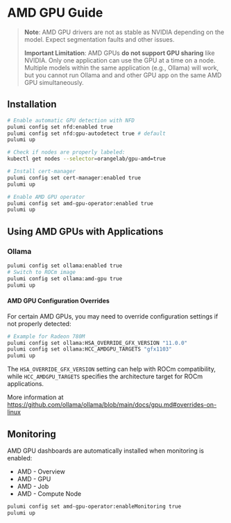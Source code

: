 # AMD GPU Guide

> **Note**: AMD GPU drivers are not as stable as NVIDIA depending on the model. Expect segmentation faults and other issues.
>
> **Important Limitation**: AMD GPUs **do not support GPU sharing** like NVIDIA. Only one application can use the GPU at a time on a node. Multiple models within the same application (e.g., Ollama) will work, but you cannot run Ollama and and other GPU app on the same AMD GPU simultaneously.

## Installation

```sh
# Enable automatic GPU detection with NFD
pulumi config set nfd:enabled true
pulumi config set nfd:gpu-autodetect true # default
pulumi up

# Check if nodes are properly labeled:
kubectl get nodes --selector=orangelab/gpu-amd=true

# Install cert-manager
pulumi config set cert-manager:enabled true
pulumi up

# Enable AMD GPU operator
pulumi config set amd-gpu-operator:enabled true
pulumi up
```

## Using AMD GPUs with Applications

### Ollama

```sh
pulumi config set ollama:enabled true
# Switch to ROCm image
pulumi config set ollama:amd-gpu true
pulumi up
```

#### AMD GPU Configuration Overrides

For certain AMD GPUs, you may need to override configuration settings if not properly detected:

```sh
# Example for Radeon 780M
pulumi config set ollama:HSA_OVERRIDE_GFX_VERSION "11.0.0"
pulumi config set ollama:HCC_AMDGPU_TARGETS "gfx1103"
pulumi up
```

The `HSA_OVERRIDE_GFX_VERSION` setting can help with ROCm compatibility, while `HCC_AMDGPU_TARGETS` specifies the architecture target for ROCm applications.

More information at https://github.com/ollama/ollama/blob/main/docs/gpu.md#overrides-on-linux

## Monitoring

AMD GPU dashboards are automatically installed when monitoring is enabled:

-   AMD - Overview
-   AMD - GPU
-   AMD - Job
-   AMD - Compute Node

```sh
pulumi config set amd-gpu-operator:enableMonitoring true
pulumi up
```
